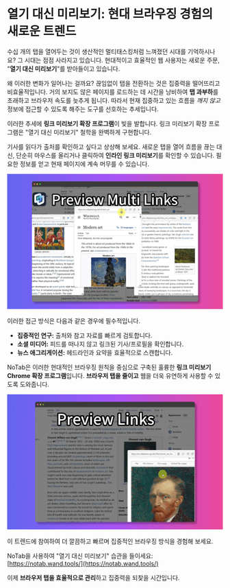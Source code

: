 # 열기 대신 미리보기: 현대 브라우징 경험의 새로운 트렌드

수십 개의 탭을 열어두는 것이 생산적인 멀티태스킹처럼 느껴졌던 시대를 기억하시나요? 그 시대는 점점 사라지고 있습니다. 현대적이고 효율적인 웹 사용자는 새로운 주문, "**열기 대신 미리보기**"를 받아들이고 있습니다.

왜 이러한 변화가 일어나는 걸까요? 끊임없이 탭을 전환하는 것은 집중력을 떨어뜨리고 비효율적입니다. 거의 보지도 않은 페이지를 로드하는 데 시간을 낭비하여 **탭 과부하**를 초래하고 브라우저 속도를 늦추게 됩니다. 따라서 현재 집중하고 있는 흐름을 *깨지 않고* 정보에 접근할 수 있도록 해주는 도구를 선호하는 추세입니다.

이러한 추세에 **링크 미리보기 확장 프로그램**이 빛을 발합니다. 링크 미리보기 확장 프로그램은 "열기 대신 미리보기" 철학을 완벽하게 구현합니다.

기사를 읽다가 출처를 확인하고 싶다고 상상해 보세요. 새로운 탭을 열어 흐름을 끊는 대신, 단순히 마우스를 올리거나 클릭하여 **인라인 링크 미리보기**를 확인할 수 있습니다. 필요한 정보를 얻고 현재 페이지에 계속 머무를 수 있습니다.

![페이지 내 링크 미리보기](../images/notab1.png)

이러한 접근 방식은 다음과 같은 경우에 필수적입니다.
*   **집중적인 연구:** 출처와 참고 자료를 빠르게 검토합니다.
*   **소셜 미디어:** 피드를 떠나지 않고 링크된 기사/프로필을 확인합니다.
*   **뉴스 애그리게이션:** 헤드라인과 요약을 효율적으로 스캔합니다.

NoTab은 이러한 현대적인 브라우징 원칙을 중심으로 구축된 훌륭한 **링크 미리보기 Chrome 확장 프로그램**입니다. **브라우저 탭을 줄이고** 웹을 더욱 유연하게 사용할 수 있도록 도와줍니다.

![NoTab의 깔끔한 미리보기 창](../images/notab2.png)

이 트렌드에 참여하여 더 깔끔하고 빠르며 집중적인 브라우징 방식을 경험해 보세요.

NoTab을 사용하여 "열기 대신 미리보기" 습관을 들이세요: [https://notab.wand.tools/](https://notab.wand.tools/)

이제 **브라우저 탭을 효율적으로 관리**하고 집중력을 되찾을 시간입니다.
